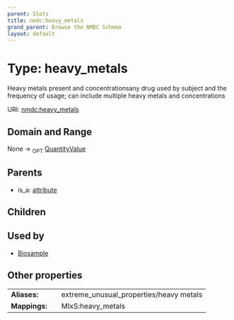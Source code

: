 ```yaml
---
parent: Slots
title: nmdc:heavy_metals
grand_parent: Browse the NMDC Schema
layout: default
---
```


# Type: heavy_metals


Heavy metals present and concentrationsany drug used by subject and the frequency of usage; can include multiple heavy metals and concentrations

URI: [nmdc:heavy_metals](https://microbiomedata/meta/heavy_metals)

## Domain and Range

None ->  <sub>OPT</sub> [QuantityValue](QuantityValue.md)

## Parents

 *  is_a: [attribute](attribute.md)

## Children


## Used by

 * [Biosample](Biosample.md)

## Other properties

|  |  |  |
| --- | --- | --- |
| **Aliases:** | | extreme_unusual_properties/heavy metals |
| **Mappings:** | | MIxS:heavy_metals |


